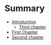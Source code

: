 # Summary

* [Introduction](README.md)
  * [Third chapter](third-chapter.md)
* [First Chapter](chapter1.md)
* [Second chapter](second-chapter.md)

